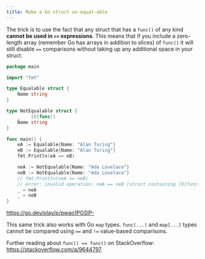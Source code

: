 ```yaml
---
title: Make a Go struct un-equal-able
---
```


The trick is to use the fact that any struct that has a `func()` of any kind **cannot be used in `==` expressions**. This means that if you include a zero-length array (remember Go has arrays in addition to slices) of `func()` it will still disable `==` comparisons without taking up any additional space in your struct.

```go
package main

import "fmt"

type Equalable struct {
	Name string
}

type NotEqualable struct {
	_    [0]func()
	Name string
}

func main() {
	eA := Equalable{Name: "Alan Turing"}
	eB := Equalable{Name: "Alan Turing"}
	fmt.Println(eA == eB)

	neA := NotEqualable{Name: "Ada Lovelace"}
	neB := NotEqualable{Name: "Ada Lovelace"}
	// fmt.Println(neA == neB)
	// error: invalid operation: neA == neB (struct containing [0]func() cannot be compared)
	_ = neA
	_ = neB
}
```

https://go.dev/play/p/pwao1PGSlP-

This same trick also works with Go `map` types. `func(...)` and `map[...]` types cannot be compared using `==` and `!=` value-based comparisons.

Further reading about `func() == func()` on StackOverflow: https://stackoverflow.com/a/9644797
